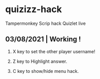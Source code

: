# quizizz-hack
Tampermonkey Scrip hack Quizlet live

## 03/08/2021 | Working !


1. X key to set the other player username!

3. Z key to Highlight answer.

4. C key to show/hide menu hack.


